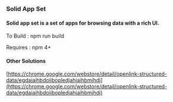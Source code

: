 ### **Solid App Set**

#### Solid app set is a set of apps for browsing data with a rich UI.

To Build : npm run build

Requires : npm 4+

#### Other Solutions

[https://chrome.google.com/webstore/detail/openlink-structured-data/egdaiaihbdoiibopledjahjaihbmjhdj](https://chrome.google.com/webstore/detail/openlink-structured-data/egdaiaihbdoiibopledjahjaihbmjhdj)

